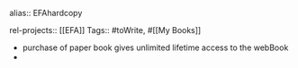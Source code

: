 alias:: EFAhardcopy

rel-projects:: [[EFA]]
Tags:: #toWrite, #[[My Books]]
- purchase of paper book gives unlimited lifetime access to the webBook
-
